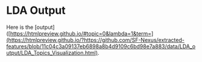 # LDA Output

Here is the [output]([https://htmlpreview.github.io/#topic=0&lambda=1&term=](https://htmlpreview.github.io/?https://github.com/SF-Nexus/extracted-features/blob/11c04c3a09137eb6898a8b4d9109c6bd98e7a883/data/LDA_output/LDA_Topics_Visualization.html).
